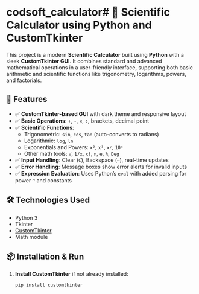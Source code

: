 # codsoft_calculator# 🧮 Scientific Calculator using Python and CustomTkinter

This project is a modern **Scientific Calculator** built using **Python** with a sleek **CustomTkinter GUI**. It combines standard and advanced mathematical operations in a user-friendly interface, supporting both basic arithmetic and scientific functions like trigonometry, logarithms, powers, and factorials.

## 🚀 Features

- ✅ **CustomTkinter-based GUI** with dark theme and responsive layout
- ✅ **Basic Operations**: `+`, `-`, `×`, `÷`, brackets, decimal point
- ✅ **Scientific Functions**:
  - Trigonometric: `sin`, `cos`, `tan` (auto-converts to radians)
  - Logarithmic: `log`, `ln`
  - Exponentials and Powers: `x²`, `x³`, `xʸ`, `10ˣ`
  - Other math tools: `√`, `1/x`, `x!`, `π`, `e`, `%`, `Deg`
- ✅ **Input Handling**: Clear (`C`), Backspace (`←`), real-time updates
- ✅ **Error Handling**: Message boxes show error alerts for invalid inputs
- ✅ **Expression Evaluation**: Uses Python’s `eval` with added parsing for power `^` and constants

## 🛠 Technologies Used

- Python 3
- Tkinter
- [CustomTkinter](https://github.com/TomSchimansky/CustomTkinter)
- Math module

## 📦 Installation & Run

1. **Install CustomTkinter** if not already installed:
   ```bash
   pip install customtkinter

